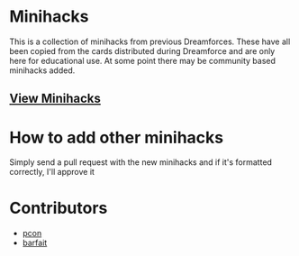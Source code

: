 # Minihacks

This is a collection of minihacks from previous Dreamforces.  These have all been copied from the cards distributed during Dreamforce and are only here for educational use.  At some point there may be community based minihacks added.

## [View Minihacks](http://pcon.github.com/minihacks/)

# How to add other minihacks

Simply send a pull request with the new minihacks and if it's formatted correctly, I'll approve it

# Contributors
* [pcon](https://github.com/pcon)
* [barfait](https://github.com/barfait)
